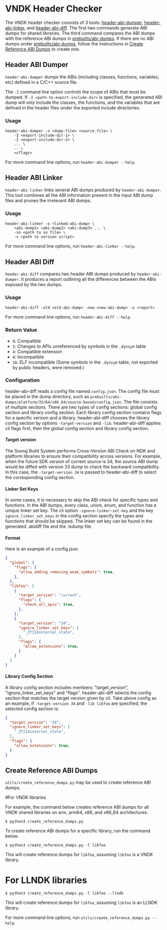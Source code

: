 VNDK Header Checker
===================

The VNDK header checker consists of 3 tools:
[header-abi-dumper](#Header-ABI-Dumper),
[header-abi-linker](#Header-ABI-Linker), and
[header-abi-diff](#Header-ABI-Diff).  The first two commands generate ABI dumps
for shared libraries.  The third command compares the ABI dumps with the
reference ABI dumps in [prebuilts/abi-dumps].  If there are no ABI dumps under
[prebuilts/abi-dumps], follow the instructions in
[Create Reference ABI Dumps](#Create-Reference-ABI-Dumps) to create one.

[prebuilts/abi-dumps]: https://android.googlesource.com/platform/prebuilts/abi-dumps


## Header ABI Dumper

`header-abi-dumper` dumps the ABIs (including classes, functions, variables,
etc) defined in a C/C++ source file.

The `-I` command line option controls the scope of ABIs that must be dumped.
If `-I <path-to-export-include-dir>` is specified, the generated ABI dump will
only include the classes, the functions, and the variables that are defined in
the header files under the exported include directories.

### Usage

```
header-abi-dumper -o <dump-file> <source_file> \
    -I <export-include-dir-1> \
    -I <export-include-dir-2> \
    ... \
    -- \
    <cflags>
```

For more command line options, run `header-abi-dumper --help`.


## Header ABI Linker

`header-abi-linker` links several ABI dumps produced by `header-abi-dumper`.
This tool combines all the ABI information present in the input ABI dump files
and prunes the irrelevant ABI dumps.

### Usage

```
header-abi-linker -o <linked-abi-dump> \
    <abi-dump1> <abi-dump2> <abi-dump3> ... \
    -so <path to so file> \
    -v <path to version script>
```

For more command line options, run `header-abi-linker --help`.


## Header ABI Diff

`header-abi-diff` compares two header ABI dumps produced by
`header-abi-dumper`.  It produces a report outlining all the differences
between the ABIs exposed by the two dumps.

### Usage

```
header-abi-diff -old <old-abi-dump> -new <new-abi-dump> -o <report>
```

For more command line options, run `header-abi-diff --help`.

### Return Value

* `0`: Compatible
* `1`: Changes to APIs unreferenced by symbols in the `.dynsym` table
* `4`: Compatible extension
* `8`: Incompatible
* `16`: ELF incompatible (Some symbols in the `.dynsym` table, not exported by
  public headers, were removed.)

### Configuration
header-abi-diff reads a config file named `config.json`. The config file must
be placed in the dump directory, such as
`prebuilts/abi-dumps/platform/33/64/x86_64/source-based/config.json`.
The file consists of multiple sections. There are two types of config sections:
global config section and library config section. Each library config section
contains flags for a specific version and a library. header-abi-diff chooses
the library config section by options `-target-version` and `-lib`.
header-abi-diff applies cli flags first, then the global config section and
library config section.

#### Target version
The Soong Build System performs Cross-Version ABI Check on NDK and platform
libraries to ensure their compatibility across versions. For example, when the
future SDK version of current source is 34, the source ABI dump would be diffed
with version 33 dump to check the backward compatibility. In this case, the
`-target-version 34` is passed to header-abi-diff to select the corresponding
config section.

#### Linker Set Keys
In some cases, it is necessary to skip the ABI check for specific types and
functions. In the ABI dumps, every class, union, enum, and function has a
unique linker set key. The cli option `-ignore-linker-set-key` and the key
`ignore_linker_set_keys` in the config section specify the types and
functions that should be skipped. The linker set key can be found in the
generated .abidiff file and the .lsdump file.

#### Format
Here is an example of a config.json.
```json
{
  "global": {
    "flags": {
      "allow_adding_removing_weak_symbols": true,
    },
  },
  "libfoo": [
    {
      "target_version": "current",
      "flags": {
        "check_all_apis": true,
      },
    },
    {
      "target_version": "34",
      "ignore_linker_set_keys": [
        "_ZTI14internal_state",
      ],
      "flags": {
        "allow_extensions": true,
      }
    }
  ]
}
```

#### Library Config Section
A library config section includes members: "target_version",
"ignore_linker_set_keys" and "flags". header-abi-diff selects the config
section that matches the target version given by cli.
Take above config as an example, if `-target-version 34` and `-lib libfoo` are
specified, the selected config section is:
```json
{
  "target_version": "34",
  "ignore_linker_set_keys": [
    "_ZTI14internal_state",
  ],
  "flags": {
    "allow_extensions": true,
  }
}
```

## Create Reference ABI Dumps

`utils/create_reference_dumps.py` may be used to create reference ABI dumps.

#For VNDK libraries

For example, the command below creates reference ABI dumps for all VNDK shared
libraries on arm, arm64, x86, and x86_64 architectures:

```
$ python3 create_reference_dumps.py
```

To create reference ABI dumps for a specific library, run the command below:

```
$ python3 create_reference_dumps.py -l libfoo
```

This will create reference dumps for `libfoo`, assuming `libfoo` is a VNDK
library.

# For LLNDK libraries

```
$ python3 create_reference_dumps.py -l libfoo --llndk
```
This will create reference dumps for `libfoo`, assuming `libfoo` is an LLNDK
library.


For more command line options, run `utils/create_reference_dumps.py --help`.
